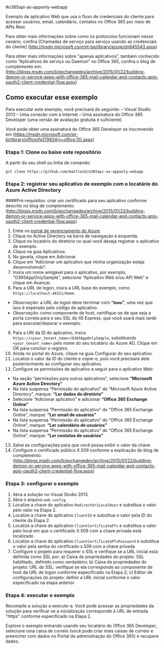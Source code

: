 \#o365api-as-apponly-webapp

Exemplo de aplicativo Web que usa o fluxo de credenciais do cliente para acessar usuários, email, calendário, contatos no Office 365 por meio de APIs Rest.

Para obter mais informações sobre como os protocolos funcionam nesse cenário, confira \[Chamadas de serviço para serviço usando as credenciais do cliente] (http://msdn.microsoft.com/pt-be/library/azure/dn645543.aspx)

Para obter mais informações sobre “apenas aplicativos”, também conhecido como “Aplicativos de serviço ou Daemon” no Office 365, confira o blog de complemento em: (http://blogs.msdn.com/b/exchangedev/archive/2015/01/22/building-demon-or-service-apps-with-office-365-mail-calendar-and-contacts-apis-oauth2-client-credential-flow.aspx)

## Como executar esse exemplo

Para executar este exemplo, você precisará do seguinte: – Visual Studio 2013 – Uma conexão com a Internet – Uma assinatura do Office 365 Developer (uma versão de avaliação gratuita é suficiente)

Você pode obter uma assinatura do Office 365 Developer se inscrevendo em (https://msdn.microsoft.com/pt-br/library/office/fp179924(v=office.15).aspx)


### Etapa 1: Clone ou baixe este repositório

A partir do seu shell ou linha de comando:

`git clone https://github.com/mattleib/o365api-as-apponly-webapp`


### Etapa 2: registrar seu aplicativo de exemplo com o locatário do Azure Active Directory

\####Pré-requisitos: criar um certificado para seu aplicativo conforme descrito no blog de complemento: (http://blogs.msdn.com/b/exchangedev/archive/2015/01/22/building-demon-or-service-apps-with-office-365-mail-calendar-and-contacts-apis-oauth2-client-credential-flow.aspx)

1. Entre no [portal de gerenciamento do Azure](https://manage.windowsazure.com).
2. Clique no Active Directory na barra de navegação à esquerda.
3. Clique no locatário do diretório no qual você deseja registrar o aplicativo de exemplo.
4. Clique na guia Aplicativos.
5. Na gaveta, clique em Adicionar.
6. Clique em “Adicionar um aplicativo que minha organização esteja desenvolvendo”.
7. Insira um nome amigável para o aplicativo, por exemplo, “O365AppOnlySample”, selecione “Aplicativo Web e/ou API Web” e clique em Avançar.
8. Para a URL de logon, insira a URL base do exemplo, como `https://localhost:44321/Home`. 
  - *Observação*: a URL de logon deve terminar com **“`Home`”**, uma vez que isso é esperado pelo código do aplicativo. 
  - *Observação*: como componente de host, certifique-se de que seja a porta correta para o seu SSL do IIS Express, que você usará mais tarde para executar/depurar o exemplo.
9. Para a URI da ID do aplicativo, insira `https://<your_tenant_name>/O365AppOnlySample`, substituindo `<your_tenant_name>` pelo nome do seu locatário do Azure AD. Clique em OK para concluir o registro.
10. Ainda no portal do Azure, clique na guia Configurar do seu aplicativo.
11. Localize o valor da ID do cliente e copie-o, pois você precisará dele posteriormente ao configurar seu aplicativo.
12. Configure as permissões de aplicativo a seguir para o aplicativo Web:
  - Na seção “permissões para outros aplicativos”, selecione **“Microsoft Azure Active Directory”** 
  - Na lista suspensa “Permissão do aplicativo” do “Microsoft Azure Active Directory”, marque: **“Ler dados do diretório”**
  - Selecione “Adicionar aplicativo” e adicionar **“Office 365 Exchange Online”**
  - Na lista suspensa “Permissão do aplicativo” do “Office 365 Exchange Online”, marque: **“Ler email de usuários”**
  - Na lista suspensa “Permissão do aplicativo” do “Office 365 Exchange Online”, marque: **“Ler calendário de usuários”**
  - Na lista suspensa “Permissão do aplicativo” do “Office 365 Exchange Online”, marque: **“Ler contatos de usuários”**
13. Salve as configurações para que você possa exibir o valor da chave.
14. Configure o certificado público X.509 conforme a explicação do blog de complemento: (http://blogs.msdn.com/b/exchangedev/archive/2015/01/22/building-demon-or-service-apps-with-office-365-mail-calendar-and-contacts-apis-oauth2-client-credential-flow.aspx)


### Etapa 3: configurar o exemplo

1. Abra a solução no Visual Studio 2013.
2. Abra o arquivo `web.config`.
3. Localize a chave do aplicativo `RedirectUriLocalHost` e substitua o valor pelo valor na Etapa 2.
4. Localize a chave do aplicativo `ClientId` e substitua o valor pela ID do cliente da Etapa 2.
5. Localize a chave do aplicativo `ClientCertificatePfx` e substitua o valor pelo local em que o certificado X.509 com a chave privada está localizado
6. Localize a chave do aplicativo `ClientCertificatePfxPassword` e substitua o valor pela senha do certificado x.509 com a chave privada
7. Configure o projeto para requerer o SSL e verifique se a URL inicial está definida como SSL por: a) Caixa de propriedades do projeto: SSL habilitado, definido como verdadeiro; b) Caixa de propriedades do projeto: URL do SSL: verifique se ela corresponde ao componente de host da URL de logon conforme especificado na Etapa 2; c) Editor de configurações do projeto: definir a URL inicial conforme o valor especificado na etapa anterior
	


### Etapa 4: executar o exemplo

Recompile a solução e execute-a. Você pode acessar as propriedades da solução para verificar se a inicialização corresponde à URL de entrada "https" conforme especificado na Etapa 2.

Explore o exemplo entrando usando seu locatário do Office 365 Developer, selecione uma caixa de correio (você pode criar mais caixas de correio e preencher com dados no Portal de administração do Office 365) e recupere dados.



